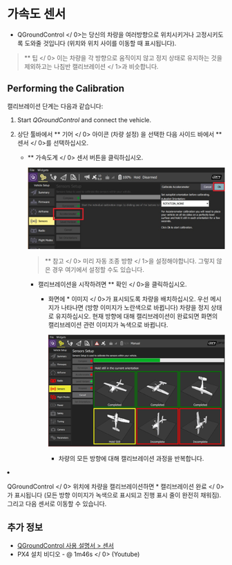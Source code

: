 # 가속도 센서

* QGroundControl </ 0>는 당신의 차량을 여러방향으로 위치시키거나 고정시키도록 도와줄 것입니다 (위치와 위치 사이를 이동할 때 표시됩니다).</p> 

> ** 팁 </ 0> 이는 차량을 각 방향으로 움직이지 않고 정지 상태로 유지하는 것을 제외하고는  나침반 캘리브레이션 </ 1>과 비슷합니다.</p> </blockquote> 
> 
> ## Performing the Calibration
> 
> 캘리브레이션 단계는 다음과 같습니다:
> 
> 1. Start *QGroundControl* and connect the vehicle.
> 2. 상단 툴바에서 ** 기어 </ 0> 아이콘 (차량 설정) 을 선택한 다음 사이드 바에서 ** 센서 </ 0>를 선택하십시오.</li> 
>     
>     * ** 가속도계 </ 0> 센서 버튼을 클릭하십시오.</p> 
>         
>         ![가속도계 캘리브레이션](../../assets/qgc/setup/sensor/accelerometer.jpg)
>         
>         > ** 참고 </ 0> 미리  자동 조종 방향 </ 1>을 설정해야합니다. 그렇지 않은 경우 여기에서 설정할 수도 있습니다.</p> </blockquote></li> 
>         > 
>         > * 캘리브레이션을 시작하려면 ** 확인 </ 0>을 클릭하십시오.</p></li> 
>         >     
>         >     * 화면에 * 이미지 </ 0>가 표시되도록 차량을 배치하십시오. 우선 메시지가 나타나면 (방향 이미지가 노란색으로 바뀝니다) 차량을 정지 상태로 유지하십시오. 현재 방향에 대해 캘리브레이션이 완료되면 화면의 캘리브레이션 관련 이미지가 녹색으로 바뀝니다.</p> 
>         >         
>         >         ![가속도 센서 캘리브레이션](../../assets/qgc/setup/sensor/accelerometer_positions_px4.jpg)</li> 
>         >         
>         >         * 차량의 모든 방향에 대해 캘리브레이션 과정을 반복합니다.</ol> 
>         >         
>         >         * QGroundControl </ 0> 위치에 차량을 캘리브레이션하면 * 캘리브레이션 완료 </ 0>가 표시됩니다 (모든 방향 이미지가 녹색으로 표시되고 진행 표시 줄이 완전히 채워짐). 그리고 다음 센서로 이동할 수 있습니다.</p> 
>         >         
>         >         ## 추가 정보
>         >         
>         >         * [QGroundControl 사용 설명서 > 센서](https://docs.qgroundcontrol.com/en/SetupView/sensors_px4.html#accelerometer)
>         >         *  PX4 설치 비디오 - @ 1m46s </ 0> (Youtube)</li> </ul>